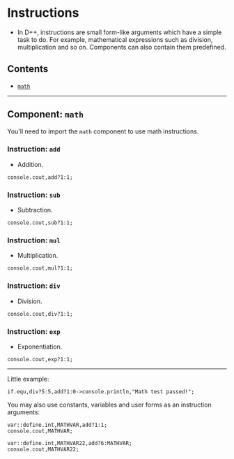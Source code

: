 # Instructions
- In D++, instructions are small form-like arguments which have a simple task to do. For example, mathematical expressions such as division, multiplication and so on. Components can also contain them predefined.

## Contents
- [`math`](#component-math)

---------------------------------------------------------------------------------------------------------

## Component: `math`
You'll need to import the `math` component to use math instructions.

### Instruction: `add`
- Addition.
```pawn
console.cout,add?1:1;
```

### Instruction: `sub`
- Subtraction.
```pawn
console.cout,sub?1:1;
```

### Instruction: `mul`
- Multiplication.
```pawn
console.cout,mul?1:1;
```

### Instruction: `div`
- Division.
```pawn
console.cout,div?1:1;
```

### Instruction: `exp`
- Exponentiation.
```pawn
console.cout,exp?1:1;
```

---------------------------------------------------------------------------------------------------------

Little example:

```pawn
if.equ,div?5:5,add?1:0->console.println,"Math test passed!";
```

You may also use constants, variables and user forms as an instruction arguments:

```pawn
var::define.int,MATHVAR,add?1:1;
console.cout,MATHVAR;

var::define.int,MATHVAR22,add?6:MATHVAR;
console.cout,MATHVAR22;
```
